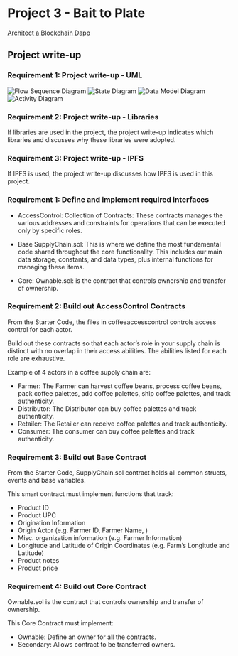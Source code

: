 # Project 3 - Bait to Plate

[Architect a Blockchain Dapp](https://andresaaap.medium.com/architect-a-blockchain-supply-chain-solution-part-b-project-faq-udacity-blockchain-da86496fce55)

## Project write-up

### Requirement 1: Project write-up - UML

![Flow Sequence Diagram](https://res.cloudinary.com/angelrodriguez/image/upload/c_scale,h_320,w_500/v1646004278/BlockchainDevNanodegree/Project3/CoffeeFlowSeqDiagram.png)
![State Diagram](https://res.cloudinary.com/angelrodriguez/image/upload/c_scale,w_500/v1646004278/BlockchainDevNanodegree/Project3/CoffeBeanStateDiagram.png)
![Data Model Diagram](https://res.cloudinary.com/angelrodriguez/image/upload/c_scale,h_320,w_500/v1646004278/BlockchainDevNanodegree/Project3/CoffeeDataModDiagram.png)
![Activity Diagram](https://res.cloudinary.com/angelrodriguez/image/upload/c_scale,h_320,w_500/v1646004278/BlockchainDevNanodegree/Project3/CoffeeActivityDiagram.png)

### Requirement 2: Project write-up - Libraries

If libraries are used in the project, the project write-up indicates which libraries and discusses why these libraries were adopted.

### Requirement 3: Project write-up - IPFS

If IPFS is used, the project write-up discusses how IPFS is used in this project.

### Requirement 1: Define and implement required interfaces

- AccessControl: Collection of Contracts: These contracts manages the various addresses and constraints for operations that can be executed only by specific roles.

- Base SupplyChain.sol: This is where we define the most fundamental code shared throughout the core functionality. This includes our main data storage, constants, and data types, plus internal functions for managing these items.

- Core: Ownable.sol: is the contract that controls ownership and transfer of ownership.

### Requirement 2: Build out AccessControl Contracts

From the Starter Code, the files in coffeeaccesscontrol controls access control for each actor.

Build out these contracts so that each actor’s role in your supply chain is distinct with no overlap in their access abilities. The abilities listed for each role are exhaustive.

Example of 4 actors in a coffee supply chain are:

- Farmer: The Farmer can harvest coffee beans, process coffee beans, pack coffee palettes, add coffee palettes, ship coffee palettes, and track authenticity.
- Distributor: The Distributor can buy coffee palettes and track authenticity.
- Retailer: The Retailer can receive coffee palettes and track authenticity.
- Consumer: The consumer can buy coffee palettes and track authenticity.

### Requirement 3: Build out Base Contract

From the Starter Code, SupplyChain.sol contract holds all common structs, events and base variables.

This smart contract must implement functions that track:

- Product ID
- Product UPC
- Origination Information
- Origin Actor (e.g. Farmer ID, Farmer Name, )
- Misc. organization information (e.g. Farmer Information)
- Longitude and Latitude of Origin Coordinates (e.g. Farm’s Longitude and Latitude)
- Product notes
- Product price

### Requirement 4: Build out Core Contract

Ownable.sol is the contract that controls ownership and transfer of ownership.

This Core Contract must implement:

- Ownable: Define an owner for all the contracts.
- Secondary: Allows contract to be transferred owners.
